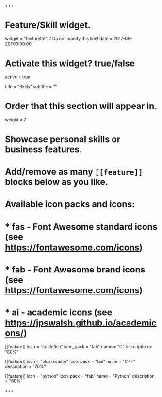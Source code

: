 +++
# Feature/Skill widget.
widget = "featurette"  # Do not modify this line!
date = 2017-09-20T00:00:00

# Activate this widget? true/false
active = true

title = "Skills"
subtitle = ""

# Order that this section will appear in.
weight = 7

# Showcase personal skills or business features.
# 
# Add/remove as many `[[feature]]` blocks below as you like.
# 
# Available icon packs and icons:
# * fas - Font Awesome standard icons (see https://fontawesome.com/icons)
# * fab - Font Awesome brand icons (see https://fontawesome.com/icons)
# * ai - academic icons (see https://jpswalsh.github.io/academicons/)

[[feature]]
  icon = "cuttlefish"
  icon_pack = "fab"
  name = "C"
  description = "80%"
  
  [[feature]]
  icon = "plus-square"
  icon_pack = "fas"
  name = "C++"
  description = "70%"
  
  [[feature]]
  icon = "python"
  icon_pack = "fab"
  name = "Python"
  description = "60%"
  

+++
